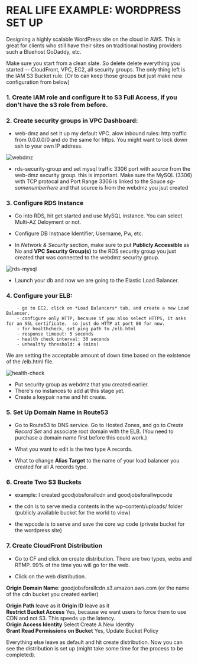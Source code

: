 # REAL LIFE EXAMPLE: WORDPRESS SET UP  

Designing a highly scalable WordPress site on the cloud in AWS.  This is great for clients who still have their sites on traditional hosting providers such a Bluehost GoDaddy, etc.  

Make sure you start from a clean slate.  So delete delete everything you started -- CloudFront, VPC, EC2, all security groups.  The only thing left is the IAM S3 Bucket rule.  [Or to can keep those groups but just make new configuration from below]  

### 1. Create IAM role and configure it to S3 Full Access, if you don't have the s3 role from before.  

### 2. Create security groups in VPC Dashboard:    
*  web-dmz and set it up my default VPC.  alow inbound rules: http traffic from 0.0.0.0/0 and do the same for https.  You might want to lock down ssh to your own IP address.  

![webdmz](https://s15.postimg.org/6wg100nrf/Screen_Shot_2016_11_18_at_2_42_26_PM.png)  

* rds-security-group and set mysql traffic 3306 port with *source* from the web-dmz security group.  this is important.  Make sure the MySQL (3306) with TCP protocal and Port Range 3306 is linked to the Souce *sg-somenumberhere* and that source is from the webdmz you jsut created  

### 3. Configure RDS Instance  

* Go into RDS, hit get started and use MySQL instance.  You can select Multi-AZ Deloyment or not.  

* Configure DB Instnace Identifier, Username, Pw, etc.  

* In *Network & Security* section, make sure to put **Publicly Accessible** as No and **VPC Security Group(s)** to the RDS security group you just created that was connected to the webdmz security group.  

![rds-mysql](https://s12.postimg.org/drqu55jgt/Screen_Shot_2016_11_18_at_3_01_13_PM.png)  

* Launch your db and now we are going to the Elastic Load Balancer.  

### 4.  Configure your ELB:  
        - go to EC2, click on *Load Balancers* tab, and create a new Load Balancer.  
        - configure only HTTP, because if you also select HTTPS, it asks for an SSL certificate.  so just do HTTP at port 80 for now.  
        - for healthcheck, set ping path to /elb.html  
        - response timeout: 5 seconds  
        - health check interval: 30 seconds
        - unhealthy threshold: 4 (mins)    

We are setting the acceptable amount of down time based on the existence of the /elb.html file.   

![health-check](https://s17.postimg.org/67wvu56sf/Screen_Shot_2016_11_18_at_3_21_27_PM.png) 

*  Put security group as webdmz that you created earlier.  
*  There's no instances to add at this stage yet.  
*  Create a keypair name and hit create.  

### 5. Set Up Domain Name in Route53  

* Go to Route53 to DNS service.  Go to Hosted Zones, and go to *Create Record Set*  and associate root domain with the ELB.  (You need to purchase a domain name first before this could work.)  

* What you want to edit is the two type A records.  

* What to change **Alias Target** to the name of your load balancer you created for all A records type.  

### 6. Create Two S3 Buckets  

* example: I created goodjobsforallcdn and goodjobsforallwpcode  

* the cdn is to serve media contents in the wp-content/uploads/ folder  (publicly available bucket for the world to view)  

* the wpcode is to serve and save the core wp code (private bucket for the wordpress site)    

### 7. Create CloudFront Distribution  

* Go to CF and click on create distribution.  There are two types, webs and RTMP.  99% of the time you will go for the web.  

* Click on the web distribution.  

**Origin Domain Name**: goodjobsforallcdn.s3.amazon.aws.com  (or the name of the cdn bucket you created earlier)  

**Origin Path** leave as it 
**Origin ID** leave as it  
**Restrict Bucket Access** Yes, because we want users to force them to use CDN and not S3.  This speeds up the latency.  
**Origin Access Identity** Select Create A New Identity  
**Grant Read Permissions on Bucket** Yes, Update Bucket Policy  

Everything else leave as default and hit create distribution.  Now you can see the distribution is set up (might take some time for the process to be completed).  


